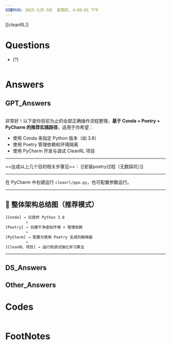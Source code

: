 ```yaml
---
创建时间: 2025-七月-3日  星期四, 4:08:01 下午
---
```

[[cleanRL]]

# Questions

- [?] 

```python

```

# Answers


## GPT_Answers

```ad-warning

```


非常好！以下是你目前为止的全部正确操作流程整理，**基于 Conda + Poetry + PyCharm 的推荐实践路径**，适用于你希望：

* 使用 Conda 来指定 Python 版本（如 3.8）
* 使用 Poetry 管理依赖和环境隔离
* 使用 PyCharm 开发与调试 CleanRL 项目

---

==达成以上几个目的相关步骤见==： [[安装poetry过程（无数踩坑）]]

---


在 PyCharm 中右键运行 `cleanrl/ppo.py`，也可配置参数运行。

---

## 🎯 整体架构总结图（推荐模式）

```text
[Conda] → 仅提供 Python 3.8
         ↓
[Poetry] → 创建干净虚拟环境 + 管理依赖
         ↓
[PyCharm] → 配置为使用 Poetry 生成的解释器
         ↓
[CleanRL 项目] → 运行和调试强化学习算法
```


---



## DS_Answers


## Other_Answers


# Codes

```python

```


# FootNotes

